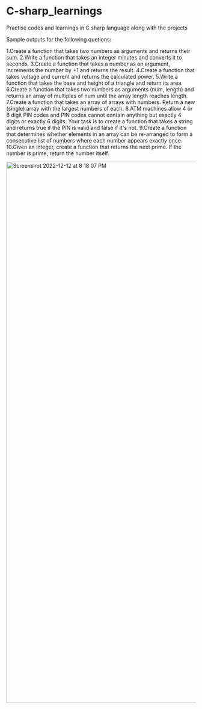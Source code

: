 # C-sharp_learnings
Practise codes and learnings in C sharp language along with the projects
<html>
Sample outputs for the following quetions: <p>
        1.Create a function that takes two numbers as arguments and returns their sum.
        2.Write a function that takes an integer minutes and converts it to seconds.
        3.Create a function that takes a number as an argument, increments the number by +1 and returns the result.
        4.Create a function that takes voltage and current and returns the calculated power.
        5.Write a function that takes the base and height of a triangle and return its area.
        6.Create a function that takes two numbers as arguments (num, length) and returns an array of multiples of num until the array length reaches length.
        7.Create a function that takes an array of arrays with numbers. Return a new (single) array with the largest numbers of each.
        8.ATM machines allow 4 or 6 digit PIN codes and PIN codes cannot contain anything but exactly 4 digits or exactly 6 digits. Your task is to create a  function that takes a string and returns true if the PIN is valid and false if it's not.
        9.Create a function that determines whether elements in an array can be re-arranged to form a consecutive list of numbers where each number appears exactly once.
        10.Given an integer, create a function that returns the next prime. If the number is prime, return the number itself.
</p>
</html>
<img width="1440" alt="Screenshot 2022-12-12 at 8 18 07 PM" src="https://user-images.githubusercontent.com/87896770/207075633-bf62698d-7780-40e9-9125-8348b1837941.png">

